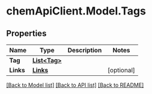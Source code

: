 # chemApiClient.Model.Tags
## Properties

Name | Type | Description | Notes
------------ | ------------- | ------------- | -------------
**Tag** | [**List&lt;Tag&gt;**](Tag.md) |  | 
**Links** | [**Links**](Links.md) |  | [optional] 

[[Back to Model list]](../README.md#documentation-for-models) [[Back to API list]](../README.md#documentation-for-api-endpoints) [[Back to README]](../README.md)

